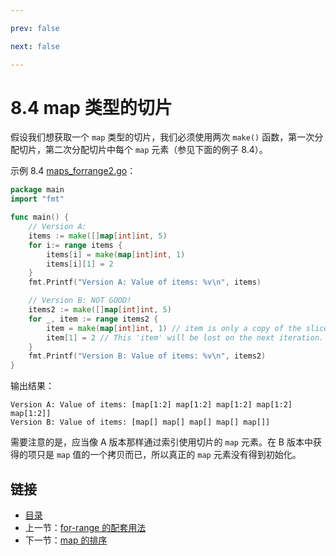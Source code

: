 ```yaml
---

prev: false  

next: false  

---
```


# 8.4 map 类型的切片

假设我们想获取一个 `map` 类型的切片，我们必须使用两次 `make()` 函数，第一次分配切片，第二次分配切片中每个 `map` 元素（参见下面的例子 8.4）。

示例 8.4 [maps_forrange2.go](examples/chapter_8/maps_forrange2.go)：

```go
package main
import "fmt"

func main() {
	// Version A:
	items := make([]map[int]int, 5)
	for i:= range items {
		items[i] = make(map[int]int, 1)
		items[i][1] = 2
	}
	fmt.Printf("Version A: Value of items: %v\n", items)

	// Version B: NOT GOOD!
	items2 := make([]map[int]int, 5)
	for _, item := range items2 {
		item = make(map[int]int, 1) // item is only a copy of the slice element.
		item[1] = 2 // This 'item' will be lost on the next iteration.
	}
	fmt.Printf("Version B: Value of items: %v\n", items2)
}
```

输出结果：

	Version A: Value of items: [map[1:2] map[1:2] map[1:2] map[1:2] map[1:2]]
	Version B: Value of items: [map[] map[] map[] map[] map[]]

需要注意的是，应当像 A 版本那样通过索引使用切片的 `map` 元素。在 B 版本中获得的项只是 `map` 值的一个拷贝而已，所以真正的 `map` 元素没有得到初始化。

## 链接

- [目录](directory.md)
- 上一节：[for-range 的配套用法](08.3.md)
- 下一节：[map 的排序](08.5.md)